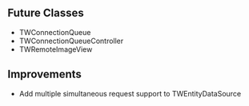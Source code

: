 ## Future Classes

* TWConnectionQueue
* TWConnectionQueueController
* TWRemoteImageView

## Improvements

* Add multiple simultaneous request support to TWEntityDataSource
